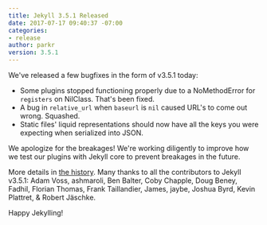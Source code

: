 ```yaml
---
title: Jekyll 3.5.1 Released
date: 2017-07-17 09:40:37 -07:00
categories:
- release
author: parkr
version: 3.5.1
---
```


We've released a few bugfixes in the form of v3.5.1 today:

- Some plugins stopped functioning properly due to a NoMethodError for `registers` on NilClass. That's been fixed.
- A bug in `relative_url` when `baseurl` is `nil` caused URL's to come out wrong. Squashed.
- Static files' liquid representations should now have all the keys you were expecting when serialized into JSON.

We apologize for the breakages! We're working diligently to improve how we test our plugins with Jekyll core to prevent breakages in the future.

More details in [the history](/docs/history/#v3-5-1). Many thanks to all the contributors to Jekyll v3.5.1: Adam Voss, ashmaroli, Ben Balter, Coby Chapple, Doug Beney, Fadhil, Florian Thomas, Frank Taillandier, James, jaybe, Joshua Byrd, Kevin Plattret, & Robert Jäschke.

Happy Jekylling!
